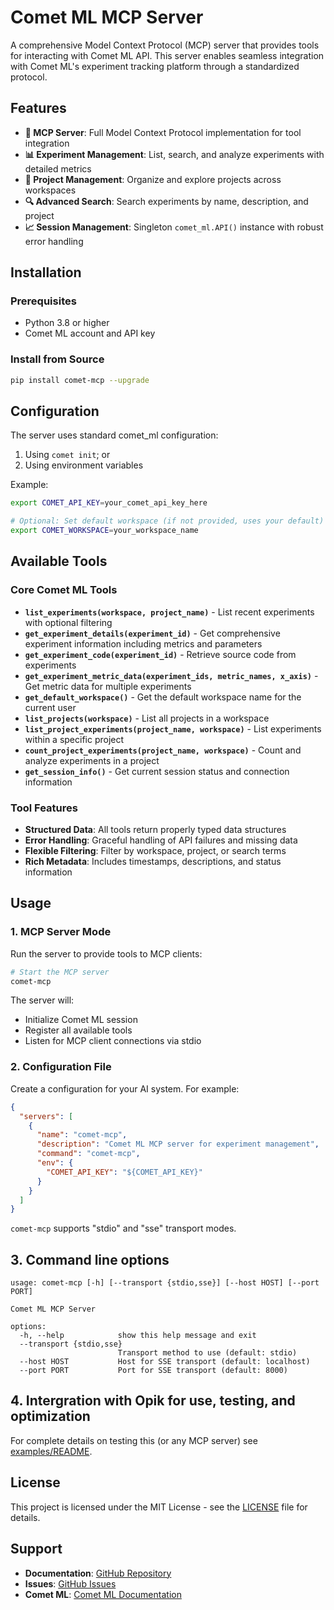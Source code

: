 # Comet ML MCP Server

A comprehensive Model Context Protocol (MCP) server that provides tools for interacting with Comet ML API. This server enables seamless integration with Comet ML's experiment tracking platform through a standardized protocol.

## Features

- **🔧 MCP Server**: Full Model Context Protocol implementation for tool integration
- **📊 Experiment Management**: List, search, and analyze experiments with detailed metrics
- **📁 Project Management**: Organize and explore projects across workspaces
- **🔍 Advanced Search**: Search experiments by name, description, and project
- **📈 Session Management**: Singleton `comet_ml.API()` instance with robust error handling

## Installation

### Prerequisites

- Python 3.8 or higher
- Comet ML account and API key

### Install from Source

```bash
pip install comet-mcp --upgrade
```

## Configuration

The server uses standard comet_ml configuration:

1. Using `comet init`; or
2. Using environment variables

Example:

```bash
export COMET_API_KEY=your_comet_api_key_here

# Optional: Set default workspace (if not provided, uses your default)
export COMET_WORKSPACE=your_workspace_name
```

## Available Tools

### Core Comet ML Tools

- **`list_experiments(workspace, project_name)`** - List recent experiments with optional filtering
- **`get_experiment_details(experiment_id)`** - Get comprehensive experiment information including metrics and parameters
- **`get_experiment_code(experiment_id)`** - Retrieve source code from experiments
- **`get_experiment_metric_data(experiment_ids, metric_names, x_axis)`** - Get metric data for multiple experiments
- **`get_default_workspace()`** - Get the default workspace name for the current user
- **`list_projects(workspace)`** - List all projects in a workspace
- **`list_project_experiments(project_name, workspace)`** - List experiments within a specific project
- **`count_project_experiments(project_name, workspace)`** - Count and analyze experiments in a project
- **`get_session_info()`** - Get current session status and connection information

### Tool Features

- **Structured Data**: All tools return properly typed data structures
- **Error Handling**: Graceful handling of API failures and missing data
- **Flexible Filtering**: Filter by workspace, project, or search terms
- **Rich Metadata**: Includes timestamps, descriptions, and status information

## Usage

### 1. MCP Server Mode

Run the server to provide tools to MCP clients:

```bash
# Start the MCP server
comet-mcp
```

The server will:
- Initialize Comet ML session
- Register all available tools
- Listen for MCP client connections via stdio

### 2. Configuration File

Create a configuration for your AI system. For example:

```json
{
  "servers": [
    {
      "name": "comet-mcp",
      "description": "Comet ML MCP server for experiment management",
      "command": "comet-mcp",
      "env": {
        "COMET_API_KEY": "${COMET_API_KEY}"
      }
    }
  ]
}
```

`comet-mcp` supports "stdio" and "sse" transport modes.

## 3. Command line options

```
usage: comet-mcp [-h] [--transport {stdio,sse}] [--host HOST] [--port PORT]

Comet ML MCP Server

options:
  -h, --help            show this help message and exit
  --transport {stdio,sse}
                        Transport method to use (default: stdio)
  --host HOST           Host for SSE transport (default: localhost)
  --port PORT           Port for SSE transport (default: 8000)
```

## 4. Intergration with Opik for use, testing, and optimization

For complete details on testing this (or any MCP server) see [examples/README](https://github.com/comet-ml/comet-mcp/blob/main/examples/README.md).

## License

This project is licensed under the MIT License - see the [LICENSE](LICENSE) file for details.

## Support

- **Documentation**: [GitHub Repository](https://github.com/comet-ml/comet-mcp)
- **Issues**: [GitHub Issues](https://github.com/comet-ml/comet-mcp/issues)
- **Comet ML**: [Comet ML Documentation](https://www.comet.ml/docs/)

